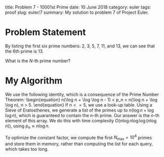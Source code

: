 title: Problem 7 - 10001st Prime
date: 10 June 2018
category: euler
tags: proof
slug: euler/7
summary: My solution to problem 7 of Project Euler.

# Problem Statement

By listing the first six prime numbers: 2, 3, 5, 7, 11, and 13, we can see that the 6th prime is 13.

What is the $N$-th prime number?

# My Algorithm

We use the following identity, which is a consequence of the Prime Number Theorem:
\begin{equation}
	n(\log n + \log \log n - 1) < p_n < n(\log n + \log \log n), n > 5.
\end{equation}
If $n <= 5$, we use a look-up table.
Using a Sieve of Eratosthenes, we generate a list of the primes up to $n(\log n + \log \log n)$, which is guaranteed to contain the $n$-th prime.
Our answer is the $n$-th element of this array.
We do this with time complexity $O(n \log n \log \log (n \log n))$, using $p_n \approx n \log n$.

To optimize the constant factor, we compute the first $N_{\text{max}} = 10^4$ primes and store them in memory, rather than computing the list for each query, which takes too long. 